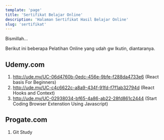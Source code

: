 ```yaml
---
template: 'page'
title: 'Sertifikat Belajar Online'
description: 'Halaman Sertifikat Hasil Belajar Online'
slug: 'sertifikat'
---
```


Bismillah...

Berikut ini beberapa Pelatihan Online yang udah gw Ikutin, diantaranya.

## Udemy.com

1. http://ude.my/UC-06d4760b-0edc-456e-9bfe-f288da4733e6 (React basis For Beginners)
2. http://ude.my/UC-c4c6622c-a8a9-434f-91fd-f7f1ab32794d (React Hooks and Context)
3. http://ude.my/UC-02938034-bf65-4a86-ab22-28fd861c2444 (Start Coding Browser Extenstion Using Javascript)


## Progate.com

1. Git Study

